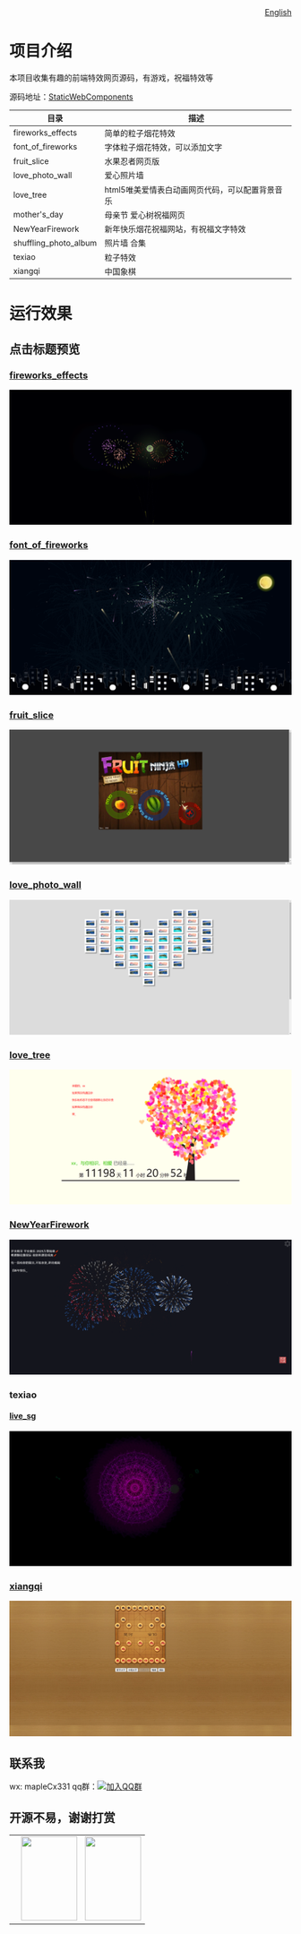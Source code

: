 <div align="right">
  <a title="English" href="/README English.md">English</a>
</div>

# 项目介绍
本项目收集有趣的前端特效网页源码，有游戏，祝福特效等

源码地址：[StaticWebComponents](https://gitee.com/hongmaple/StaticWebComponents)

| 目录 | 描述 |
| ---------------------| -------------- |
| fireworks_effects           | 简单的粒子烟花特效 |
| font_of_fireworks             | 字体粒子烟花特效，可以添加文字 |
| fruit_slice         | 水果忍者网页版 |
| love_photo_wall   | 爱心照片墙 |
| love_tree          | html5唯美爱情表白动画网页代码，可以配置背景音乐|
| mother's_day       | 母亲节 爱心树祝福网页 |
| NewYearFirework       | 新年快乐烟花祝福网站，有祝福文字特效 |
| shuffling_photo_album| 照片墙 合集 |
| texiao    | 粒子特效 |
| xiangqi    | 中国象棋 |

# 运行效果
## 点击标题预览

###  [fireworks_effects](https://blog.hongmaple.top/StaticWebComponents/fireworks_effects)
<img src="img/fireworks_effects.png" alt="fireworks_effects">

### [font_of_fireworks](https://blog.hongmaple.top/StaticWebComponents/font_of_fireworks)
<img src="img/font_of_fireworks.png" alt="fireworks_effects">

### [fruit_slice](https://blog.hongmaple.top/StaticWebComponents/fruit_slice/sgrz/)
<img src="img/fruit_slice.png" alt="fireworks_effects">

### [love_photo_wall](https://blog.hongmaple.top/StaticWebComponents/love_photo_wall)
<img src="img/love_photo_wall.png" alt="fireworks_effects">

### [love_tree](https://blog.hongmaple.top/StaticWebComponents/love_tree)
<img src="img/love_tree.png" alt="fireworks_effects">

### [NewYearFirework](https://blog.hongmaple.top/StaticWebComponents/NewYearFirework)
<img src="img/NewYearFirework.png" alt="fireworks_effects">

### texiao
#### [live_sg](https://blog.hongmaple.top/StaticWebComponents/live_sg)
<img src="img/live_sg.png" alt="live_sg">

### [xiangqi](https://blog.hongmaple.top/StaticWebComponents/xiangqi)
<img src="img/xiangqi.png" alt="xiangqi">

## 联系我
wx: mapleCx331   qq群：[![加入QQ群](https://img.shields.io/badge/628043364-blue.svg)](https://qm.qq.com/q/RuCfOyaOUm)

## 开源不易，谢谢打赏
<table>
 <td>
   <td><img style="height: 150px;width: 100px" src="https://gitee.com/hongmaple/netdisk/raw/master/image/wxPay.jpg" alt=""/></td>
   <td><img style="height: 150px;width: 100px" src="https://gitee.com/hongmaple/netdisk/raw/master/image/zfb.jpg" alt=""/></td>
 </td>
</table>